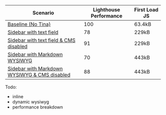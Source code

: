| Scenario | Lighthouse Performance | First Load JS |
| --- | ----------- | --- |
| [Baseline (No Tina)](https://tina-performance.netlify.app/) | 100 | 63.4kB |
| [Sidebar with text field](https://tina-performance.netlify.app/tina/sidebar) | 78 | 229kB |
| [Sidebar with text field & CMS disabled](https://tina-performance.netlify.app/tina/sidebar-cms-disabled) | 91 | 229kB |
| [Sidebar with Markdown WYSIWYG](https://tina-performance.netlify.app/tina/sidebar-wysiwyg) | 70 | 443kB |
| [Sidebar with Markdown WYSIWYG & CMS disabled](https://tina-performance.netlify.app/tina/sidebar-wysiwyg-cms-disabled) | 88 | 443kB |

Todo:

* inline
* dynamic wysiwyg
* performance breakdown